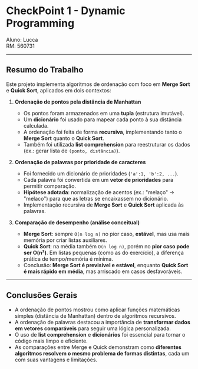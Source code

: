 # CheckPoint 1 - Dynamic Programming
Aluno: Lucca  
RM: 560731  

---

## Resumo do Trabalho

Este projeto implementa algoritmos de ordenação com foco em **Merge Sort** e **Quick Sort**, aplicados em dois contextos:

1. **Ordenação de pontos pela distância de Manhattan**  
   - Os pontos foram armazenados em uma **tupla** (estrutura imutável).  
   - Um **dicionário** foi usado para mapear cada ponto à sua distância calculada.  
   - A ordenação foi feita de forma **recursiva**, implementando tanto o **Merge Sort** quanto o **Quick Sort**.  
   - Também foi utilizada **list comprehension** para reestruturar os dados (ex.: gerar lista de `(ponto, distância)`).

2. **Ordenação de palavras por prioridade de caracteres**  
   - Foi fornecido um dicionário de prioridades (`'a':1, 'b':2, ...`).  
   - Cada palavra foi convertida em um **vetor de prioridades** para permitir comparação.  
   - **Hipótese adotada**: normalização de acentos (ex.: "melaço" → "melaco") para que as letras se encaixassem no dicionário.  
   - Implementação recursiva de **Merge Sort** e **Quick Sort** aplicada às palavras.

3. **Comparação de desempenho (análise conceitual)**  
   - **Merge Sort**: sempre `O(n log n)` no pior caso, **estável**, mas usa mais memória por criar listas auxiliares.  
   - **Quick Sort**: na média também `O(n log n)`, porém no **pior caso pode ser O(n²)**. Em listas pequenas (como as do exercício), a diferença prática de tempo/memória é mínima.  
   - Conclusão: **Merge Sort é previsível e estável**, enquanto **Quick Sort é mais rápido em média**, mas arriscado em casos desfavoráveis.

---

## Conclusões Gerais

- A ordenação de pontos mostrou como aplicar funções matemáticas simples (distância de Manhattan) dentro de algoritmos recursivos.  
- A ordenação de palavras destacou a importância de **transformar dados em vetores comparáveis** para seguir uma lógica personalizada.  
- O uso de **list comprehension** e **dicionários** foi essencial para tornar o código mais limpo e eficiente.  
- As comparações entre Merge e Quick demonstram como **diferentes algoritmos resolvem o mesmo problema de formas distintas**, cada um com suas vantagens e limitações.  

